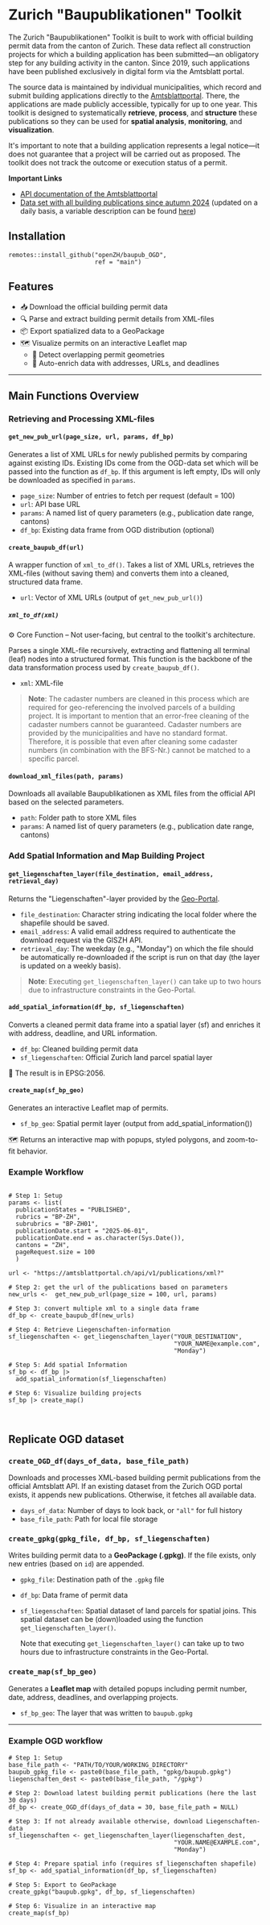 # Zurich "Baupublikationen" Toolkit

The Zurich "Baupublikationen" Toolkit is built to work with official building permit data from the canton of Zurich. These data reflect all construction projects for which a building application has been submitted—an obligatory step for any building activity in the canton. Since 2019, such applications have been published exclusively in digital form via the Amtsblatt portal.

The source data is maintained by individual municipalities, which record and submit building applications directly to the [Amtsblattportal](https://amtsblattportal.ch/#!/home). There, the applications are made publicly accessible, typically for up to one year. This toolkit is designed to systematically **retrieve**, **process**, and **structure** these publications so they can be used for **spatial analysis**, **monitoring**, and **visualization**.

It's important to note that a building application represents a legal notice—it does not guarantee that a project will be carried out as proposed. The toolkit does not track the outcome or execution status of a permit.

**Important Links**
- [API documentation of the Amtsblattportal](https://www.amtsblattportal.ch/docs/api/)
- [Data set with all building publications since autumn 2024](https://www.zh.ch/de/politik-staat/statistik-daten/datenkatalog.html#/) (updated on a daily basis, a variable description can be found [here](https://github.com/openZH/baupub_OGD/blob/main/Variable-list.md))

## Installation
```
remotes::install_github("openZH/baupub_OGD",
                        ref = "main")
```


## Features

- 📥 Download the official building permit data
- 🔍 Parse and extract building permit details from XML-files
- 📦 Export spatialized data to a GeoPackage
- 🗺️ Visualize permits on an interactive Leaflet map
    - 📐 Detect overlapping permit geometries
    - 🧾 Auto-enrich data with addresses, URLs, and deadlines

---

## Main Functions Overview
### Retrieving and Processing XML-files

#### `get_new_pub_url(page_size, url, params, df_bp)`
Generates a list of XML URLs for newly published permits by comparing against existing IDs. Existing IDs come from the OGD-data set which will be passed into the function as `df_bp`. If this argument is left empty, IDs will only be downloaded as specified in `params`.

- `page_size`: Number of entries to fetch per request (default = 100)
- `url`: API base URL
- `params`: A named list of query parameters (e.g., publication date range, cantons)
- `df_bp`: Existing data frame from OGD distribution (optional)

#### `create_baupub_df(url)`
A wrapper function of `xml_to_df()`. Takes a list of XML URLs, retrieves the XML-files (without saving them) and converts them into a cleaned, structured data frame.

- `url`: Vector of XML URLs (output of `get_new_pub_url()`)

##### `xml_to_df(xml)`

⚙️ Core Function – Not user-facing, but central to the toolkit's architecture.

Parses a single XML-file recursively, extracting and flattening all terminal (leaf) nodes into a structured format. This function is the backbone of the data transformation process used by `create_baupub_df()`.

- `xml`: XML-file

> **Note**:
The cadaster numbers are cleaned in this process which are required for geo-referencing the involved parcels of a building project. It is important to mention that an error-free cleaning of the cadaster numbers cannot be guaranteed. Cadaster numbers are provided by the municipalities and have no standard format. Therefore, it is possible that even after cleaning some cadaster numbers (in combination with the BFS-Nr.) cannot be matched to a specific parcel.



#### `download_xml_files(path, params)`
Downloads all available Baupublikationen as XML files from the official API based on the selected parameters.

- `path`: Folder path to store XML files
- `params`: A named list of query parameters (e.g., publication date range, cantons)


### Add Spatial Information and Map Building Project

#### `get_liegenschaften_layer(file_destination, email_address, retrieval_day)`
Returns the "Liegenschaften"-layer provided by the [Geo-Portal](https://geo.zh.ch/).

- `file_destination`: Character string indicating the local folder where the shapefile should be saved.
- `email_address`: A valid email address required to authenticate the download request via the GISZH API.
- `retrieval_day`: The weekday (e.g., "Monday") on which the file should be automatically re-downloaded if the script is run on that day (the layer is updated on a weekly basis).

> **Note**:
Executing `get_liegenschaften_layer()` can take up to two hours due to infrastructure constraints in the Geo-Portal.

#### `add_spatial_information(df_bp, sf_liegenschaften)`
Converts a cleaned permit data frame into a spatial layer (sf) and enriches it with address, deadline, and URL information.

- `df_bp`: Cleaned building permit data
- `sf_liegenschaften`: Official Zurich land parcel spatial layer

📌 The result is in EPSG:2056.


#### `create_map(sf_bp_geo)`
Generates an interactive Leaflet map of permits.
- `sf_bp_geo`: Spatial permit layer (output from add_spatial_information())

🗺️ Returns an interactive map with popups, styled polygons, and zoom-to-fit behavior.



### Example Workflow

```

# Step 1: Setup
params <- list(
  publicationStates = "PUBLISHED",
  rubrics = "BP-ZH",
  subrubrics = "BP-ZH01",
  publicationDate.start = "2025-06-01",
  publicationDate.end = as.character(Sys.Date()),
  cantons = "ZH",
  pageRequest.size = 100
  )

url <- "https://amtsblattportal.ch/api/v1/publications/xml?"

# Step 2: get the url of the publications based on parameters
new_urls <-  get_new_pub_url(page_size = 100, url, params)

# Step 3: convert multiple xml to a single data frame
df_bp <- create_baupub_df(new_urls)

# Step 4: Retrieve Liegenschaften-information
sf_liegenschaften <- get_liegenschaften_layer("YOUR_DESTINATION",
                                              "YOUR_NAME@example.com",
                                              "Monday")

# Step 5: Add spatial Information
sf_bp <- df_bp |> 
  add_spatial_information(sf_liegenschaften)

# Step 6: Visualize building projects
sf_bp |> create_map()



```






## Replicate OGD dataset
### `create_OGD_df(days_of_data, base_file_path)`
Downloads and processes XML-based building permit publications from the official Amtsblatt API. If an existing dataset from the Zurich OGD portal exists, it appends new publications. Otherwise, it fetches all available data.

- `days_of_data`: Number of days to look back, or `"all"` for full history
- `base_file_path`: Path for local file storage

### `create_gpkg(gpkg_file, df_bp, sf_liegenschaften)`
Writes building permit data to a **GeoPackage (.gpkg)**. If the file exists, only new entries (based on `id`) are appended.

- `gpkg_file`: Destination path of the `.gpkg` file
- `df_bp`: Data frame of permit data
- `sf_liegenschaften`: Spatial dataset of land parcels for spatial joins. This spatial dataset can be (down)loaded using the function `get_liegenschaften_layer()`.
  
    Note that executing `get_liegenschaften_layer()` can take up to two hours due to infrastructure constraints in the Geo-Portal.

### `create_map(sf_bp_geo)`
Generates a **Leaflet map** with detailed popups including permit number, date, address, deadlines, and overlapping projects.

- `sf_bp_geo`: The layer that was written to `baupub.gpkg`

---

### Example OGD workflow

```
# Step 1: Setup
base_file_path <- "PATH/TO/YOUR/WORKING_DIRECTORY"
baupub_gpkg_file <- paste0(base_file_path, "gpkg/baupub.gpkg")
liegenschaften_dest <- paste0(base_file_path, "/gpkg")

# Step 2: Download latest building permit publications (here the last 30 days)
df_bp <- create_OGD_df(days_of_data = 30, base_file_path = NULL)

# Step 3: If not already available otherwise, download Liegenschaften-data
sf_liegenschaften <- get_liegenschaften_layer(liegenschaften_dest,
                                              "YOUR.NAME@EXAMPLE.com",
                                              "Monday")

# Step 4: Prepare spatial info (requires sf_liegenschaften shapefile)
sf_bp <- add_spatial_information(df_bp, sf_liegenschaften)

# Step 5: Export to GeoPackage
create_gpkg("baupub.gpkg", df_bp, sf_liegenschaften)

# Step 6: Visualize in an interactive map
create_map(sf_bp)
```





